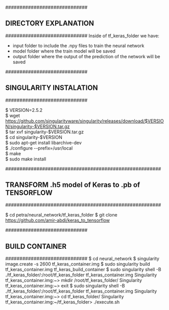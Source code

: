 #############################
##  DIRECTORY EXPLANATION  ##
#############################
Inside of tf_keras_folder we have:
- input folder to include the .npy files to train the neural network
- model folder where the train model will be saved
- output folder where the output of the prediction of the network will be saved

#############################
## SINGULARITY INSTALATION ##
#############################

$ VERSION=2.5.2  
$ wget https://github.com/singularityware/singularity/releases/download/$VERSION/singularity-$VERSION.tar.gz  
$ tar xvf singularity-$VERSION.tar.gz  
$ cd singularity-$VERSION  
$ sudo apt-get install libarchive-dev  
$ ./configure --prefix=/usr/local  
$ make  
$ sudo make install  

#######################################################
## TRANSFORM .h5 model of Keras to .pb of TENSORFLOW ##
#######################################################

$ cd petra/neural_network/tf_keras_folder
$ git clone https://github.com/amir-abdi/keras_to_tensorflow  


#############################
##     BUILD CONTAINER     ##
#############################
$ cd neural_network
$ singularity image.create -s 2600 tf_keras_container.img
$ sudo singularity build tf_keras_container.img tf_keras_build_container
$ sudo singularity shell -B ./tf_keras_folder/:/root/tf_keras_folder tf_keras_container.img
Singularity tf_keras_container.img:~> mkdir /root/tf_keras_folder/
Singularity tf_keras_container.img:~> exit
$ sudo singularity shell -B ./tf_keras_folder/:/root/tf_keras_folder tf_keras_container.img
Singularity tf_keras_container.img:~> cd tf_keras_folder/
Singularity tf_keras_container.img:~/tf_keras_folder> ./execute.sh
